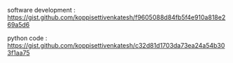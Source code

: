 software development  :   https://gist.github.com/koppisettivenkatesh/f9605088d84fb5f4e910a818e269a5d6

python code : https://gist.github.com/koppisettivenkatesh/c32d81d1703da73ea24a54b303f1aa75